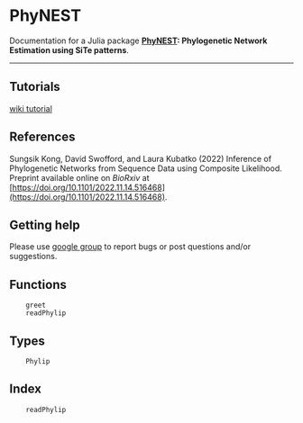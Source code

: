 # PhyNEST

Documentation for a Julia package **[PhyNEST](https://github.com/sungsik-kong/PhyNEST.jl): Phylogenetic Network Estimation using SiTe patterns**.

---
## Tutorials
[wiki tutorial](https://github.com/sungsik-kong/PhyNEST.jl/wiki)

## References
Sungsik Kong, David Swofford, and Laura Kubatko (2022) Inference of Phylogenetic Networks from Sequence Data using Composite Likelihood. Preprint available online on *BioRxiv* at [https://doi.org/10.1101/2022.11.14.516468](https://doi.org/10.1101/2022.11.14.516468).

## Getting help
Please use [google group](https://groups.google.com/g/phynest-users) to report bugs or post questions and/or suggestions.


## Functions
```@docs
    greet
    readPhylip
```
## Types
```@docs
    Phylip
```

## Index
```@index
    readPhylip
```